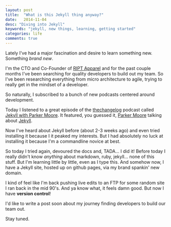 ```yaml
---
layout: post
title:  "What is this Jekyll thing anyway?"
date:   2014-11-04
desc: "Diving into Jekyll"
keywords: "jekyll, new things, learning, getting started"
categories: life
comments: true
---
```

Lately I've had a major fascination and desire to learn something new.  Something *brand new*.  

I'm the CTO and Co-Founder of [RIPT Apparel](https://www.riptapparel.com) and for the past couple months I've been searching for quality developers to build out my team.  So I've been researching everything from micro architecture to agile, trying to really get in the mindset of a developer.  

<!--more-->

So naturally, I subscribed to a bunch of new podcasts centered around development.

Today I listened to a great episode of the [thechangelog](http://thechangelog.com) podcast called [Jekyll with Parker Moore](http://thechangelog.com/125/).  It featured, you guessed it, [Parker Moore](https://github.com/parkr) talking about [Jekyll](http://jekyllrb.com/).

Now I've heard about Jekyll before (about 2-3 weeks ago) and even tried installing it because I it peaked my interests.  But I had absolutely no luck at installing it because I'm a commandline novice at best.

So today I tried again, devoured the docs and, TADA... I did it!  Before today I really didn't know *anything* about markdown, ruby, jekyll... none of this stuff.  But I'm learning little by little, even as I type this.  And somehow now, I have a Jekyll site, hosted up on github pages, via my brand spankin' new domain.

I kind of feel like I'm back pushing live edits to an FTP for some random site I ran back in the mid 90's.  And ya know what, it feels damn good.  But now I have **version control**!

I'd like to write a post soon about my journey finding developers to build our team out.

Stay tuned.
